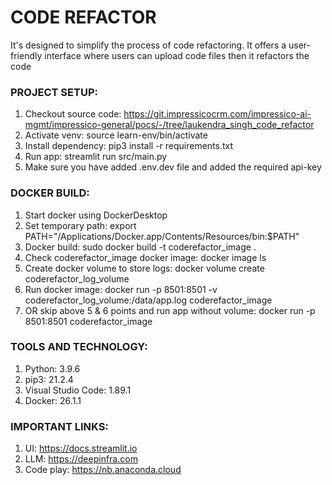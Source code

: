# CODE REFACTOR
It's designed to simplify the process of code refactoring. 
It offers a user-friendly interface where users can upload code files then it refactors the code


### PROJECT SETUP:
1. Checkout source code: https://git.impressicocrm.com/impressico-ai-mgmt/impressico-general/pocs/-/tree/laukendra_singh_code_refactor
2. Activate venv: source learn-env/bin/activate
3. Install dependency: pip3 install -r requirements.txt
4. Run app: streamlit run src/main.py
5. Make sure you have added .env.dev file and added the required api-key


### DOCKER BUILD:
1. Start docker using DockerDesktop
2. Set temporary path: export PATH="/Applications/Docker.app/Contents/Resources/bin:$PATH"
3. Docker build: sudo docker build -t coderefactor_image .
4. Check coderefactor_image docker image: docker image ls 
5. Create docker volume to store logs: docker volume create coderefactor_log_volume
6. Run docker image: docker run -p 8501:8501 -v coderefactor_log_volume:/data/app.log coderefactor_image
7. OR skip above 5 & 6 points and run app without volume:  docker run -p 8501:8501 coderefactor_image


### TOOLS AND TECHNOLOGY:
1. Python: 3.9.6
2. pip3: 21.2.4
3. Visual Studio Code: 1.89.1
4. Docker: 26.1.1


### IMPORTANT LINKS:
1. UI: https://docs.streamlit.io
2. LLM: https://deepinfra.com
4. Code play: https://nb.anaconda.cloud
